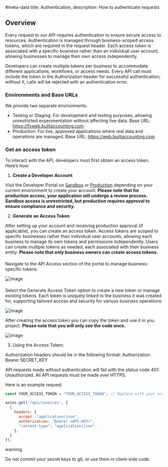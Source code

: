 #meta-data title: Authentication, description: How to authenticate requests

## Overview

Every request to our API requires authentication to ensure secure access to resources. Authentication is managed through business-scoped access tokens, which are required in the request header. Each access token is associated with a specific business rather than an individual user account, allowing businesses to manage their own access independently.

Developers can create multiple tokens per business to accommodate different applications, workflows, or access needs. Every API call must include the token in the Authorization header for successful authentication; without it, calls will be rejected with an authentication error.

### Environments and Base URLs

We provide two separate environments:

- Testing or Staging: For development and testing purposes, allowing unrestricted experimentation without affecting live data.
  Base URL: https://fxweb.builtaccounting.com
- Production: For live, approved applications where real data and operations are managed.
  Base URL: https://web.builtaccounting.com

### Get an access token

To interact with the API, developers must first obtain an access token. Here’s how:

1. <b>Create a Developer Account</b>

Visit the Developer Portal on [Sandbox](https://test.built.africa) or [Production](https://app.built.africa) depending on your current environment to create your account.
**Please note that for production access, your application will undergo a review process. Sandbox access is unrestricted, but production requires approval to ensure compliance and security.**

2. <b>Generate an Access Token</b>

After setting up your account and receiving production approval (if applicable), you can create an access token. Access tokens are scoped to specific businesses rather than individual user accounts, allowing each business to manage its own tokens and permissions independently. Users can create multiple tokens as needed, each associated with their business entity. **Please note that only business owners can create access tokens.**

####

Navigate to the API Access section of the portal to manage business-specific tokens:

![image](/img/901_1x_shots_so.png)

####

Select the Generate Access Token option to create a new token or manage existing tokens. Each token is uniquely linked to the business it was created for, supporting tailored access and security for various business operations:

![image](/img/901_1x_shots_so.png)

After creating the access token you can copy the token and use it in you project. **Please note that you will only see the code once.**

![image](/img/901_1x_shots_so.png)

3. Using the Access Token:

Authorization headers should be in the following format: Authorization: Bearer SECRET_KEY

API requests made without authentication will fail with the status code 401: Unauthorized. All API requests must be made over HTTPS.

Here is an example request

```js
const YOUR_ACCESS_TOKEN = "YOUR_ACCESS_TOKEN"; // Replace with your actual access token

axios.get('/api/invoices', {
  {
    headers: {
      accept: "application/json",
      authorization: "Bearer <API-KEY>",
      "content-type": "application/json",
    },
  }
});
```

<div class="warning-card">
<span class="material-symbols-outlined">
warning
</span>

Do not commit your secret keys to git, or use them in client-side code.

</div>
